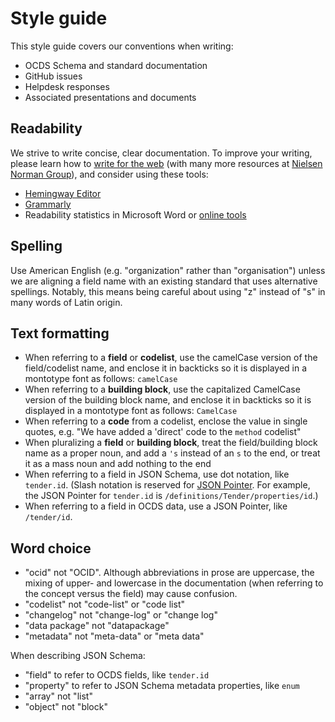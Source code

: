 # Style guide

This style guide covers our conventions when writing:

* OCDS Schema and standard documentation
* GitHub issues
* Helpdesk responses
* Associated presentations and documents

## Readability

We strive to write concise, clear documentation. To improve your writing, please learn how to [write for the web](https://www.usa.gov/style-guide/writing-for-web) (with many more resources at [Nielsen Norman Group](https://www.nngroup.com/topic/writing-web/)), and consider using these tools:

* [Hemingway Editor](http://www.hemingwayapp.com/)
* [Grammarly](https://www.grammarly.com/)
* Readability statistics in Microsoft Word or [online tools](https://www.webfx.com/tools/read-able/flesch-kincaid.html)

## Spelling

Use American English (e.g. "organization" rather than "organisation") unless we are aligning a field name with an existing standard that uses alternative spellings. Notably, this means being careful about using "z" instead of "s" in many words of Latin origin.

## Text formatting

* When referring to a **field** or **codelist**, use the camelCase version of the field/codelist name, and enclose it in backticks so it is displayed in a montotype font as follows: `camelCase`
* When referring to a **building block**, use the capitalized CamelCase version of the building block name, and enclose it in backticks so it is displayed in a montotype font as follows: `CamelCase`
* When referring to a **code** from a codelist, enclose the value in single quotes, e.g. "We have added a 'direct' code to the `method` codelist"
* When pluralizing a **field** or **building block**, treat the field/building block name as a proper noun, and add a `'s` instead of an `s` to the end, or treat it as a mass noun and add nothing to the end
* When referring to a field in JSON Schema, use dot notation, like `tender.id`. (Slash notation is reserved for [JSON Pointer](https://tools.ietf.org/html/rfc6901). For example, the JSON Pointer for `tender.id` is `/definitions/Tender/properties/id`.)
* When referring to a field in OCDS data, use a JSON Pointer, like `/tender/id`.

## Word choice

* "ocid" not "OCID". Although abbreviations in prose are uppercase, the mixing of upper- and lowercase in the documentation (when referring to the concept versus the field) may cause confusion.
* "codelist" not "code-list" or "code list"
* "changelog" not "change-log" or "change log"
* "data package" not "datapackage"
* "metadata" not "meta-data" or "meta data"

When describing JSON Schema:

* "field" to refer to OCDS fields, like `tender.id`
* "property" to refer to JSON Schema metadata properties, like `enum`
* "array" not "list"
* "object" not "block"
